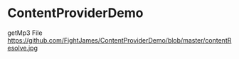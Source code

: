 # ContentProviderDemo
getMp3 File
https://github.com/FightJames/ContentProviderDemo/blob/master/contentResolve.jpg
